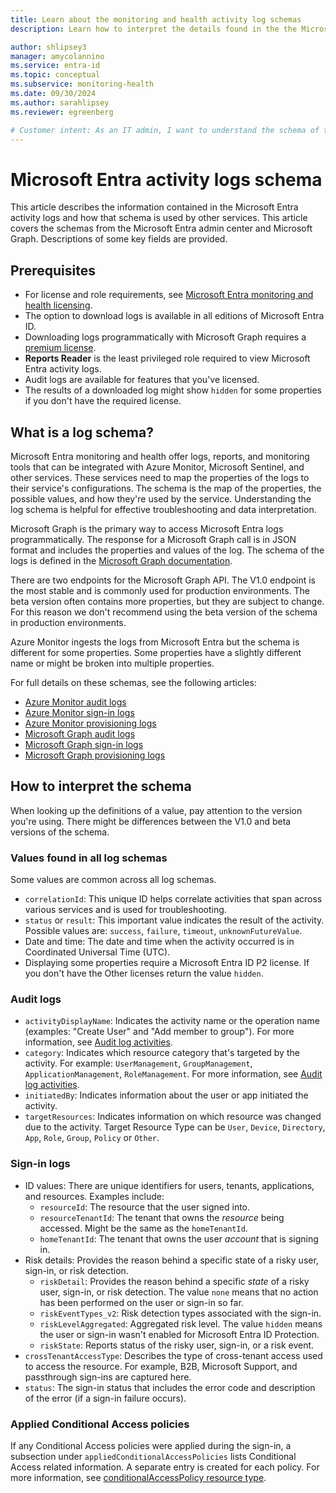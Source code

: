 ```yaml
---
title: Learn about the monitoring and health activity log schemas
description: Learn how to interpret the details found in the the Microsoft Entra audit and sign-in and logs schema.

author: shlipsey3
manager: amycolannino
ms.service: entra-id
ms.topic: conceptual
ms.subservice: monitoring-health
ms.date: 09/30/2024
ms.author: sarahlipsey
ms.reviewer: egreenberg

# Customer intent: As an IT admin, I want to understand the schema of the Microsoft Entra audit and sign-in logs so that I can interpret the data in the logs and use it to monitor and troubleshoot my organization's identity and access management.
---
```


# Microsoft Entra activity logs schema

This article describes the information contained in the Microsoft Entra activity logs and how that schema is used by other services. This article covers the schemas from the Microsoft Entra admin center and Microsoft Graph. Descriptions of some key fields are provided.

## Prerequisites

- For license and role requirements, see [Microsoft Entra monitoring and health licensing](../../fundamentals/licensing.md#microsoft-entra-monitoring-and-health).
- The option to download logs is available in all editions of Microsoft Entra ID.
- Downloading logs programmatically with Microsoft Graph requires a [premium license](../../fundamentals/licensing.md#microsoft-entra-monitoring-and-health).
- **Reports Reader** is the least privileged role required to view Microsoft Entra activity logs.
- Audit logs are available for features that you've licensed.
- The results of a downloaded log might show `hidden` for some properties if you don't have the required license.

## What is a log schema?

Microsoft Entra monitoring and health offer logs, reports, and monitoring tools that can be integrated with Azure Monitor, Microsoft Sentinel, and other services. These services need to map the properties of the logs to their service's configurations. The schema is the map of the properties, the possible values, and how they're used by the service. Understanding the log schema is helpful for effective troubleshooting and data interpretation.

Microsoft Graph is the primary way to access Microsoft Entra logs programmatically. The response for a Microsoft Graph call is in JSON format and includes the properties and values of the log. The schema of the logs is defined in the [Microsoft Graph documentation](/graph/api/overview?view=graph-rest-1.0&preserve-view=true).

There are two endpoints for the Microsoft Graph API. The V1.0 endpoint is the most stable and is commonly used for production environments. The beta version often contains more properties, but they are subject to change. For this reason we don't recommend using the beta version of the schema in production environments.

Azure Monitor ingests the logs from Microsoft Entra but the schema is different for some properties. Some properties have a slightly different name or might be broken into multiple properties.

For full details on these schemas, see the following articles:

- [Azure Monitor audit logs](/azure/azure-monitor/reference/tables/auditlogs)
- [Azure Monitor sign-in logs](/azure/azure-monitor/reference/tables/signinlogs)
- [Azure Monitor provisioning logs](/azure/azure-monitor/reference/tables/aadprovisioninglogs)
- [Microsoft Graph audit logs](/graph/api/resources/directoryaudit?view=graph-rest-1.0&preserve-view=true)
- [Microsoft Graph sign-in logs](/graph/api/resources/signin?view=graph-rest-1.0&preserve-view=true)
- [Microsoft Graph provisioning logs](/graph/api/resources/provisioningobjectsummary?view=graph-rest-1.0&preserve-view=true)

## How to interpret the schema

When looking up the definitions of a value, pay attention to the version you're using. There might be differences between the V1.0 and beta versions of the schema.

### Values found in all log schemas

Some values are common across all log schemas. 

- `correlationId`: This unique ID helps correlate activities that span across various services and is used for troubleshooting.
- `status` or `result`: This important value indicates the result of the activity. Possible values are: `success`, `failure`, `timeout`, `unknownFutureValue`.
- Date and time: The date and time when the activity occurred is in Coordinated Universal Time (UTC).
- Displaying some properties require a Microsoft Entra ID P2 license. If you don't have the Other licenses return the value `hidden`.

### Audit logs

- `activityDisplayName`: Indicates the activity name or the operation name (examples: "Create User" and "Add member to group"). For more information, see [Audit log activities](reference-audit-activities.md).
- `category`: Indicates which resource category that's targeted by the activity. For example: `UserManagement`, `GroupManagement`, `ApplicationManagement`, `RoleManagement`. For more information, see [Audit log activities](reference-audit-activities.md).
- `initiatedBy`: Indicates information about the user or app initiated the activity.
- `targetResources`: Indicates information on which resource was changed due to the activity. Target Resource Type can be `User`, `Device`, `Directory`, `App`, `Role`, `Group`, `Policy` or `Other`.

### Sign-in logs

- ID values: There are unique identifiers for users, tenants, applications, and resources. Examples include:
    - `resourceId`: The resource that the user signed into.
    - `resourceTenantId`: The tenant that owns the *resource* being accessed. Might be the same as the `homeTenantId`.
    - `homeTenantId`: The tenant that owns the user *account* that is signing in.
- Risk details: Provides the reason behind a specific state of a risky user, sign-in, or risk detection.
    - `riskDetail`: Provides the reason behind a specific *state* of a risky user, sign-in, or risk detection. The value `none` means that no action has been performed on the user or sign-in so far.
    - `riskEventTypes_v2`: Risk detection types associated with the sign-in.
    - `riskLevelAggregated`: Aggregated risk level. The value `hidden` means the user or sign-in wasn't enabled for Microsoft Entra ID Protection.
    - `riskState`: Reports status of the risky user, sign-in, or a risk event.
- `crossTenantAccessType`: Describes the type of cross-tenant access used to access the resource. For example, B2B, Microsoft Support, and passthrough sign-ins are captured here.
- `status`: The sign-in status that includes the error code and description of the error (if a sign-in failure occurs).

### Applied Conditional Access policies

If any Conditional Access policies were applied during the sign-in, a subsection under `appliedConditionalAccessPolicies` lists Conditional Access related information. A separate entry is created for each policy. For more information, see [conditionalAccessPolicy resource type](/graph/api/resources/conditionalaccesspolicy?view=graph-rest-1.0&preserve-view=true).